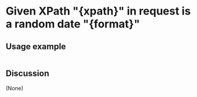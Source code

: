 
Given XPath "{xpath}" in request is a random date "{format}"
=============================================================================================================

Usage example
-------------

```
```

Discussion
----------

(None)